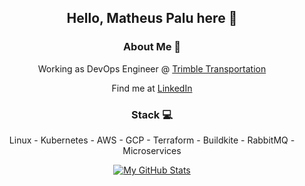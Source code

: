 
<div align="center">
<h2>Hello, Matheus Palu here 👋</h2>

<h3>About Me 💼</h3>
 
Working as DevOps Engineer @ [Trimble Transportation](https://www.trimble.com/Industries/Transportation/index.aspx)

Find me at [LinkedIn](https://br.linkedin.com/in/matheuspalu)

<h3>Stack 💻</h3>

Linux - Kubernetes - AWS - GCP - Terraform - Buildkite - RabbitMQ - Microservices

[![My GitHub Stats](https://github-readme-stats.vercel.app/api?username=mpalu&show_icons=true)](https://github.com/mpalu)
</div>
